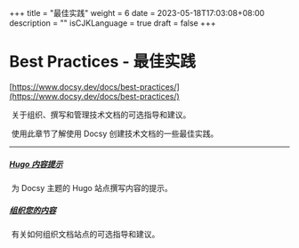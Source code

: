 +++
title = "最佳实践"
weight = 6
date = 2023-05-18T17:03:08+08:00
description = ""
isCJKLanguage = true
draft = false
+++

# Best Practices - 最佳实践 

[https://www.docsy.dev/docs/best-practices/](https://www.docsy.dev/docs/best-practices/)

​	关于组织、撰写和管理技术文档的可选指导和建议。 

​	使用此章节了解使用 Docsy 创建技术文档的一些最佳实践。

------

##### [Hugo 内容提示 ](https://www.docsy.dev/docs/best-practices/site-guidance/)

​	为 Docsy 主题的 Hugo 站点撰写内容的提示。

##### [组织您的内容 ](https://www.docsy.dev/docs/best-practices/organizing-content/)

​	有关如何组织文档站点的可选指导和建议。
